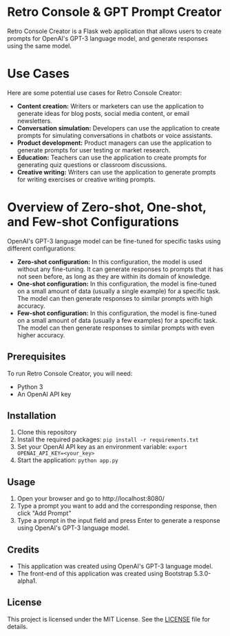 # Retro Console & GPT Prompt Creator

Retro Console Creator is a Flask web application that allows users to create prompts for OpenAI's GPT-3 language model, and generate responses using the same model.

# Use Cases

Here are some potential use cases for Retro Console Creator:

- **Content creation:** Writers or marketers can use the application to generate ideas for blog posts, social media content, or email newsletters.
- **Conversation simulation:** Developers can use the application to create prompts for simulating conversations in chatbots or voice assistants.
- **Product development:** Product managers can use the application to generate prompts for user testing or market research.
- **Education:** Teachers can use the application to create prompts for generating quiz questions or classroom discussions.
- **Creative writing:** Writers can use the application to generate prompts for writing exercises or creative writing prompts.

# Overview of Zero-shot, One-shot, and Few-shot Configurations

OpenAI's GPT-3 language model can be fine-tuned for specific tasks using different configurations:

- **Zero-shot configuration:** In this configuration, the model is used without any fine-tuning. It can generate responses to prompts that it has not seen before, as long as they are within its domain of knowledge.
- **One-shot configuration:** In this configuration, the model is fine-tuned on a small amount of data (usually a single example) for a specific task. The model can then generate responses to similar prompts with high accuracy.
- **Few-shot configuration:** In this configuration, the model is fine-tuned on a small amount of data (usually a few examples) for a specific task. The model can then generate responses to similar prompts with even higher accuracy.

## Prerequisites

To run Retro Console Creator, you will need:

- Python 3
- An OpenAI API key

## Installation

1. Clone this repository
2. Install the required packages: `pip install -r requirements.txt`
3. Set your OpenAI API key as an environment variable: `export OPENAI_API_KEY=<your_key>`
4. Start the application: `python app.py`

## Usage

1. Open your browser and go to http://localhost:8080/
2. Type a prompt you want to add and the corresponding response, then click "Add Prompt"
3. Type a prompt in the input field and press Enter to generate a response using OpenAI's GPT-3 language model.

## Credits

- This application was created using OpenAI's GPT-3 language model.
- The front-end of this application was created using Bootstrap 5.3.0-alpha1.

## License

This project is licensed under the MIT License. See the [LICENSE](LICENSE) file for details.
